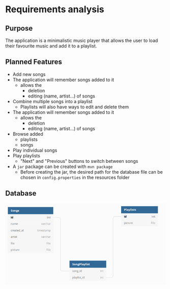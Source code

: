 # Requirements analysis

## Purpose

The application is a minimalistic music player that allows the user to load their favourite music and add it to a playlist.

## Planned Features

* Add new songs
* The application will remember songs added to it
    * allows the 
        * deletion 
        * editing (name, artist...) of songs
* Combine multiple songs into a playlist
    * Playlists will also have ways to edit and delete them
* The application will remember songs added to it
    * allows the 
        * deletion 
        * editing (name, artist...) of songs
* Browse added 
    * playlists
    * songs
* Play individual songs
* Play playlists
    * "Next" and "Previous" buttons to switch between songs
* A `jar` package can be created with `mvn package`
    * Before creating the jar, the desired path for the database file can be chosen in `config.properties` in the resources folder

## Database

![Database diagram](./database_diagram.png)
